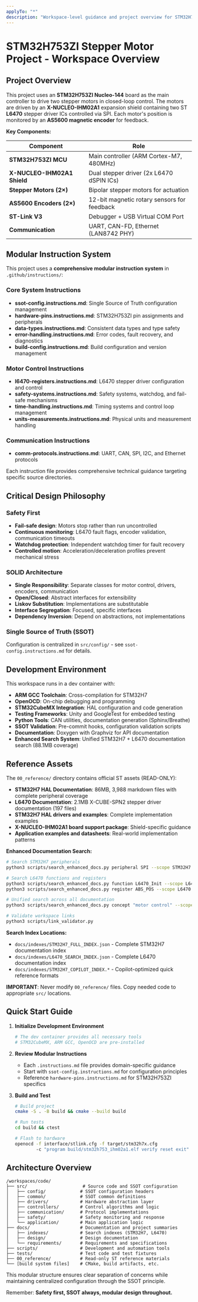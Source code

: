 ```yaml
---
applyTo: "*"  
description: "Workspace-level guidance and project overview for STM32H753ZI stepper motor project"
---
```


# STM32H753ZI Stepper Motor Project - Workspace Overview

## Project Overview

This project uses an **STM32H753ZI Nucleo-144** board as the main controller to drive two stepper motors in closed-loop control. The motors are driven by an **X-NUCLEO-IHM02A1** expansion shield containing two ST **L6470** stepper driver ICs controlled via SPI. Each motor's position is monitored by an **AS5600 magnetic encoder** for feedback.

**Key Components:**

| Component | Role |
|-----------|------|
| **STM32H753ZI MCU** | Main controller (ARM Cortex-M7, 480MHz) |
| **X-NUCLEO-IHM02A1 Shield** | Dual stepper driver (2x L6470 dSPIN ICs) |
| **Stepper Motors (2×)** | Bipolar stepper motors for actuation |
| **AS5600 Encoders (2×)** | 12-bit magnetic rotary sensors for feedback |
| **ST-Link V3** | Debugger + USB Virtual COM Port |
| **Communication** | UART, CAN-FD, Ethernet (LAN8742 PHY) |

## Modular Instruction System

This project uses a **comprehensive modular instruction system** in `.github/instructions/`:

### Core System Instructions
- **ssot-config.instructions.md**: Single Source of Truth configuration management
- **hardware-pins.instructions.md**: STM32H753ZI pin assignments and peripherals
- **data-types.instructions.md**: Consistent data types and type safety
- **error-handling.instructions.md**: Error codes, fault recovery, and diagnostics
- **build-config.instructions.md**: Build configuration and version management

### Motor Control Instructions
- **l6470-registers.instructions.md**: L6470 stepper driver configuration and control
- **safety-systems.instructions.md**: Safety systems, watchdog, and fail-safe mechanisms
- **time-handling.instructions.md**: Timing systems and control loop management
- **units-measurements.instructions.md**: Physical units and measurement handling

### Communication Instructions
- **comm-protocols.instructions.md**: UART, CAN, SPI, I2C, and Ethernet protocols

Each instruction file provides comprehensive technical guidance targeting specific source directories.

## Critical Design Philosophy

### Safety First
- **Fail-safe design**: Motors stop rather than run uncontrolled
- **Continuous monitoring**: L6470 fault flags, encoder validation, communication timeouts
- **Watchdog protection**: Independent watchdog timer for fault recovery
- **Controlled motion**: Acceleration/deceleration profiles prevent mechanical stress

### SOLID Architecture  
- **Single Responsibility**: Separate classes for motor control, drivers, encoders, communication
- **Open/Closed**: Abstract interfaces for extensibility
- **Liskov Substitution**: Implementations are substitutable
- **Interface Segregation**: Focused, specific interfaces
- **Dependency Inversion**: Depend on abstractions, not implementations

### Single Source of Truth (SSOT)
Configuration is centralized in `src/config/` - see `ssot-config.instructions.md` for details.

## Development Environment

This workspace runs in a dev container with:
- **ARM GCC Toolchain**: Cross-compilation for STM32H7
- **OpenOCD**: On-chip debugging and programming
- **STM32CubeMX Integration**: HAL configuration and code generation
- **Testing Frameworks**: Unity and GoogleTest for embedded testing
- **Python Tools**: CAN utilities, documentation generation (Sphinx/Breathe)
- **SSOT Validation**: Pre-commit hooks, configuration validation scripts
- **Documentation**: Doxygen with Graphviz for API documentation
- **Enhanced Search System**: Unified STM32H7 + L6470 documentation search (88.1MB coverage)

## Reference Assets

The `00_reference/` directory contains official ST assets (READ-ONLY):
- **STM32H7 HAL Documentation**: 86MB, 3,988 markdown files with complete peripheral coverage
- **L6470 Documentation**: 2.1MB X-CUBE-SPN2 stepper driver documentation (197 files)
- **STM32H7 HAL drivers and examples**: Complete implementation examples
- **X-NUCLEO-IHM02A1 board support package**: Shield-specific guidance
- **Application examples and datasheets**: Real-world implementation patterns

**Enhanced Documentation Search:**
```bash
# Search STM32H7 peripherals
python3 scripts/search_enhanced_docs.py peripheral SPI --scope STM32H7

# Search L6470 functions and registers  
python3 scripts/search_enhanced_docs.py function L6470_Init --scope L6470
python3 scripts/search_enhanced_docs.py register ABS_POS --scope L6470

# Unified search across all documentation
python3 scripts/search_enhanced_docs.py concept "motor control" --scope all

# Validate workspace links
python3 scripts/link_validator.py
```

**Search Index Locations:**
- `docs/indexes/STM32H7_FULL_INDEX.json` - Complete STM32H7 documentation index
- `docs/indexes/L6470_SEARCH_INDEX.json` - Complete L6470 documentation index  
- `docs/indexes/STM32H7_COPILOT_INDEX.*` - Copilot-optimized quick reference formats

**IMPORTANT**: Never modify `00_reference/` files. Copy needed code to appropriate `src/` locations.

## Quick Start Guide

1. **Initialize Development Environment**
   ```bash
   # The dev container provides all necessary tools
   # STM32CubeMX, ARM GCC, OpenOCD are pre-installed
   ```

2. **Review Modular Instructions**
   - Each `.instructions.md` file provides domain-specific guidance
   - Start with `ssot-config.instructions.md` for configuration principles
   - Reference `hardware-pins.instructions.md` for STM32H753ZI specifics

3. **Build and Test**
   ```bash
   # Build project
   cmake -S . -B build && cmake --build build
   
   # Run tests
   cd build && ctest
   
   # Flash to hardware
   openocd -f interface/stlink.cfg -f target/stm32h7x.cfg 
           -c "program build/stm32h753_ihm02a1.elf verify reset exit"
   ```

## Architecture Overview

```
/workspaces/code/
├── src/                     # Source code and SSOT configuration
│   ├── config/             # SSOT configuration headers
│   ├── common/             # SSOT common definitions  
│   ├── drivers/            # Hardware abstraction layer
│   ├── controllers/        # Control algorithms and logic
│   ├── communication/      # Protocol implementations
│   ├── safety/             # Safety monitoring and response
│   └── application/        # Main application logic
├── docs/                   # Documentation and project summaries
│   ├── indexes/            # Search indexes (STM32H7, L6470)
│   ├── design/             # Design documentation
│   └── requirements/       # Requirements and specifications
├── scripts/                # Development and automation tools
├── tests/                  # Test code and test fixtures
├── 00_reference/           # Read-only ST reference materials
└── [build system files]    # CMake, build artifacts, etc.
```

This modular structure ensures clear separation of concerns while maintaining centralized configuration through the SSOT principle.

Remember: **Safety first, SSOT always, modular design throughout.**
